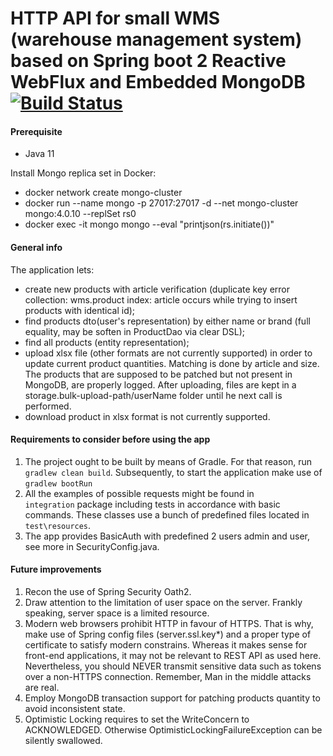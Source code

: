 # HTTP API for small WMS (warehouse management system) based on Spring boot 2 Reactive WebFlux and Embedded MongoDB [![Build Status](https://travis-ci.org/silaev/wms.svg?branch=master)](https://travis-ci.org/silaev/wms)

#### Prerequisite
- Java 11

Install Mongo replica set in Docker: 
- docker network create mongo-cluster
- docker run --name mongo -p 27017:27017 -d --net mongo-cluster mongo:4.0.10 --replSet rs0
- docker exec -it mongo mongo --eval "printjson(rs.initiate())"

#### General info
The application lets:
- create new products with article verification 
    (duplicate key error collection: wms.product index: article occurs while 
    trying to insert products with identical id);
- find products dto(user's representation) by either name or brand (full equality, may be soften in ProductDao
    via clear DSL);
- find all products (entity representation);
- upload xlsx file (other formats are not currently supported) in order to update current product quantities.
    Matching is done by article and size. The products that are supposed to 
    be patched but not present in MongoDB, are properly logged. 
    After uploading, files are kept in a storage.bulk-upload-path/userName folder
    until he next call is performed. 
- download product in xlsx format is not currently supported.     
          
#### Requirements to consider before using the app 
1. The project ought to be built by means of Gradle. For that reason, run `gradlew clean build`.
Subsequently, to start the application make use of `gradlew bootRun`
2. All the examples of possible requests might be found in  
`integration` package including tests in accordance with basic commands.
These classes use a bunch of predefined files located in `test\resources`.
3. The app provides BasicAuth with predefined 2 users admin and user,
see more in SecurityConfig.java.   

#### Future improvements
1. Recon the use of Spring Security Oath2.
2. Draw attention to the limitation of user space on the server. Frankly speaking,
server space is a limited resource.
3. Modern web browsers prohibit HTTP in favour of HTTPS. That is why, make use of
Spring config files (server.ssl.key*) and a proper type of certificate
to satisfy modern constrains. Whereas it makes sense for front-end applications, it
may not be relevant to REST API as used here. Nevertheless, you should NEVER transmit 
sensitive data such as tokens over a non-HTTPS connection.
Remember, Man in the middle attacks are real.
4. Employ MongoDB transaction support for patching products quantity to 
avoid inconsistent state.
5. Optimistic Locking requires to set the WriteConcern to ACKNOWLEDGED.
Otherwise OptimisticLockingFailureException can be silently swallowed.